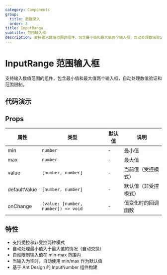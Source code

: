 ```yaml
---
category: Components
group:
  title: 数据录入
  order: 3
title: InputRange
subtitle: 范围输入框
description: 支持输入数值范围的组件，包含最小值和最大值两个输入框，自动处理数值验证和范围限制。
---
```


# InputRange 范围输入框

支持输入数值范围的组件，包含最小值和最大值两个输入框，自动处理数值验证和范围限制。

## 代码演示

<code src="./demo/basic.tsx"></code>

## Props

| 属性         | 类型                                | 默认值 | 说明                 |
| ------------ | ----------------------------------- | ------ | -------------------- |
| min          | `number`                            | -      | 最小值               |
| max          | `number`                            | -      | 最大值               |
| value        | `[number, number]`                  | -      | 当前值（受控模式）   |
| defaultValue | `[number, number]`                  | -      | 默认值（非受控模式） |
| onChange     | `(value: [number, number]) => void` | -      | 值变化时的回调函数   |

## 特性

- 支持受控和非受控两种模式
- 自动处理最小值大于最大值的情况（自动交换）
- 自动限制输入值在 min-max 范围内
- 当输入为空时，自动使用 min/max 作为默认值
- 基于 Ant Design 的 InputNumber 组件构建
